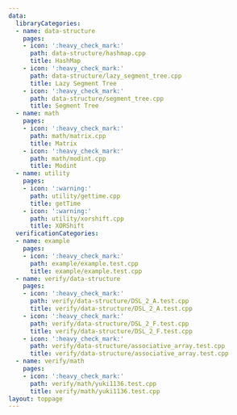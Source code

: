 ```yaml
---
data:
  libraryCategories:
  - name: data-structure
    pages:
    - icon: ':heavy_check_mark:'
      path: data-structure/hashmap.cpp
      title: HashMap
    - icon: ':heavy_check_mark:'
      path: data-structure/lazy_segment_tree.cpp
      title: Lazy Segment Tree
    - icon: ':heavy_check_mark:'
      path: data-structure/segment_tree.cpp
      title: Segment Tree
  - name: math
    pages:
    - icon: ':heavy_check_mark:'
      path: math/matrix.cpp
      title: Matrix
    - icon: ':heavy_check_mark:'
      path: math/modint.cpp
      title: Modint
  - name: utility
    pages:
    - icon: ':warning:'
      path: utility/gettime.cpp
      title: getTime
    - icon: ':warning:'
      path: utility/xorshift.cpp
      title: XORShift
  verificationCategories:
  - name: example
    pages:
    - icon: ':heavy_check_mark:'
      path: example/example.test.cpp
      title: example/example.test.cpp
  - name: verify/data-structure
    pages:
    - icon: ':heavy_check_mark:'
      path: verify/data-structure/DSL_2_A.test.cpp
      title: verify/data-structure/DSL_2_A.test.cpp
    - icon: ':heavy_check_mark:'
      path: verify/data-structure/DSL_2_F.test.cpp
      title: verify/data-structure/DSL_2_F.test.cpp
    - icon: ':heavy_check_mark:'
      path: verify/data-structure/associative_array.test.cpp
      title: verify/data-structure/associative_array.test.cpp
  - name: verify/math
    pages:
    - icon: ':heavy_check_mark:'
      path: verify/math/yuki1136.test.cpp
      title: verify/math/yuki1136.test.cpp
layout: toppage
---
```


